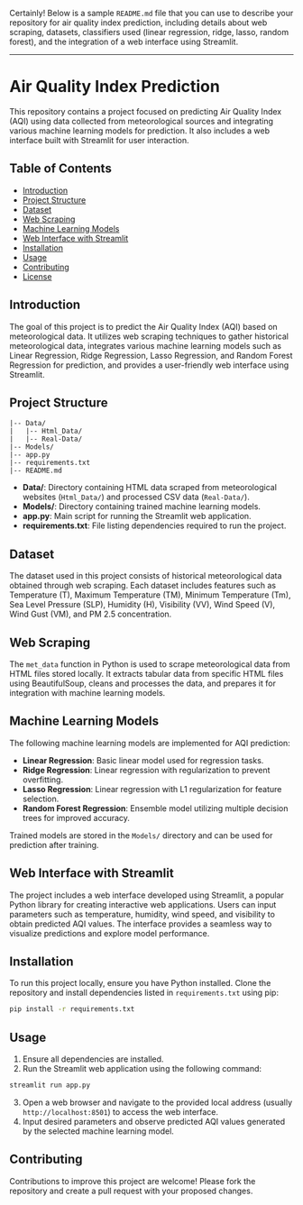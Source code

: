 Certainly! Below is a sample `README.md` file that you can use to describe your repository for air quality index prediction, including details about web scraping, datasets, classifiers used (linear regression, ridge, lasso, random forest), and the integration of a web interface using Streamlit.

---

# Air Quality Index Prediction

This repository contains a project focused on predicting Air Quality Index (AQI) using data collected from meteorological sources and integrating various machine learning models for prediction. It also includes a web interface built with Streamlit for user interaction.

## Table of Contents
- [Introduction](#introduction)
- [Project Structure](#project-structure)
- [Dataset](#dataset)
- [Web Scraping](#web-scraping)
- [Machine Learning Models](#machine-learning-models)
- [Web Interface with Streamlit](#web-interface-with-streamlit)
- [Installation](#installation)
- [Usage](#usage)
- [Contributing](#contributing)
- [License](#license)

## Introduction
The goal of this project is to predict the Air Quality Index (AQI) based on meteorological data. It utilizes web scraping techniques to gather historical meteorological data, integrates various machine learning models such as Linear Regression, Ridge Regression, Lasso Regression, and Random Forest Regression for prediction, and provides a user-friendly web interface using Streamlit.

## Project Structure
```
|-- Data/
|   |-- Html_Data/
|   |-- Real-Data/
|-- Models/
|-- app.py
|-- requirements.txt
|-- README.md
```

- **Data/**: Directory containing HTML data scraped from meteorological websites (`Html_Data/`) and processed CSV data (`Real-Data/`).
- **Models/**: Directory containing trained machine learning models.
- **app.py**: Main script for running the Streamlit web application.
- **requirements.txt**: File listing dependencies required to run the project.

## Dataset
The dataset used in this project consists of historical meteorological data obtained through web scraping. Each dataset includes features such as Temperature (T), Maximum Temperature (TM), Minimum Temperature (Tm), Sea Level Pressure (SLP), Humidity (H), Visibility (VV), Wind Speed (V), Wind Gust (VM), and PM 2.5 concentration.

## Web Scraping
The `met_data` function in Python is used to scrape meteorological data from HTML files stored locally. It extracts tabular data from specific HTML files using BeautifulSoup, cleans and processes the data, and prepares it for integration with machine learning models.

## Machine Learning Models
The following machine learning models are implemented for AQI prediction:
- **Linear Regression**: Basic linear model used for regression tasks.
- **Ridge Regression**: Linear regression with regularization to prevent overfitting.
- **Lasso Regression**: Linear regression with L1 regularization for feature selection.
- **Random Forest Regression**: Ensemble model utilizing multiple decision trees for improved accuracy.

Trained models are stored in the `Models/` directory and can be used for prediction after training.

## Web Interface with Streamlit
The project includes a web interface developed using Streamlit, a popular Python library for creating interactive web applications. Users can input parameters such as temperature, humidity, wind speed, and visibility to obtain predicted AQI values. The interface provides a seamless way to visualize predictions and explore model performance.

## Installation
To run this project locally, ensure you have Python installed. Clone the repository and install dependencies listed in `requirements.txt` using pip:

```bash
pip install -r requirements.txt
```

## Usage
1. Ensure all dependencies are installed.
2. Run the Streamlit web application using the following command:

```bash
streamlit run app.py
```

3. Open a web browser and navigate to the provided local address (usually `http://localhost:8501`) to access the web interface.
4. Input desired parameters and observe predicted AQI values generated by the selected machine learning model.

## Contributing
Contributions to improve this project are welcome! Please fork the repository and create a pull request with your proposed changes.
